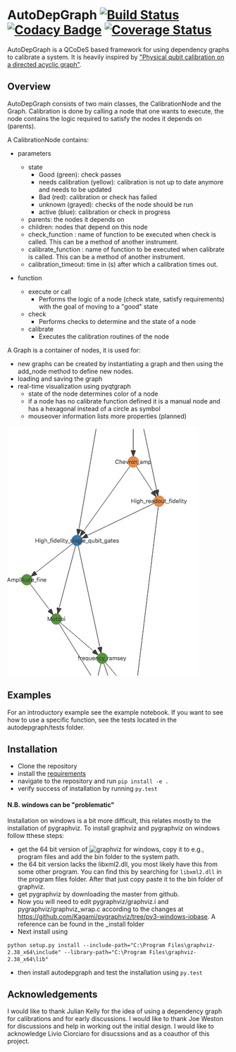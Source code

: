 # AutoDepGraph [![Build Status](https://travis-ci.org/AdriaanRol/AutoDepGraph.svg?branch=master)](https://travis-ci.org/AdriaanRol/AutoDepGraph) [![Codacy Badge](https://api.codacy.com/project/badge/Grade/ae46c58617ff45df9ac98446b3dc34ac)](https://www.codacy.com/app/adriaan-rol/AutoDepGraph?utm_source=github.com&amp;utm_medium=referral&amp;utm_content=AdriaanRol/AutoDepGraph&amp;utm_campaign=Badge_Grade) [![Coverage Status](https://coveralls.io/repos/github/AdriaanRol/AutoDepGraph/badge.svg?branch=test_coveralls)](https://coveralls.io/github/AdriaanRol/AutoDepGraph?branch=test_coveralls)

AutoDepGraph is a QCoDeS based framework for using dependency graphs to calibrate a system. It is heavily inspired by ["Physical qubit calibration on a directed acyclic graph"](https://arxiv.org/abs/1803.03226). 

## Overview
AutoDepGraph consists of two main classes, the CalibrationNode and the Graph.
Calibration is done by calling a node that one wants to execute, the node contains the logic required to satisfy the nodes it depends on (parents).

A CalibrationNode contains:

- parameters
    - state
        + Good (green): check passes
        + needs calibration (yellow): calibration is not up to date anymore and needs to be updated
        + Bad (red): calibration or check has failed
        + unknown (grayed): checks of the node should be run
        + active (blue): calibration or check in progress
    - parents: the nodes it depends on 
    - children: nodes that depend on this node
    - check_function : name of function to be executed when check is called. This can be a method of another instrument.
    - calibrate_function : name of function to be executed when calibrate is called. This can be a method of another instrument.
    - calibration_timeout: time in (s) after which a calibration times out. 

- function
    - execute or call
        + Performs the logic of a node (check state, satisfy requirements) with the goal of moving to a "good" state
    - check
        + Performs checks to determine and the state of a node
    - calibrate
        + Executes the calibration routines of the node

A Graph is a container of nodes, it is used for: 
- new graphs can be created by instantiating a graph and then using the add_node method to define new nodes. 
- loading and saving the graph
- real-time visualization using pyqtgraph
    - state of the node determines color of a node
    - if a node has no calibrate function defined it is a manual node and has a hexagonal instead of a circle as symbol
    - mouseover information lists more properties (planned)

![Example calibration graph](docs/example_graph.png)

## Examples 
For an introductory example see the example notebook. If you want to see how to use a specific function, see the tests located in the autodepgraph/tests folder.

## Installation
- Clone the repository
- install the [requirements](requirements.txt)
- navigate to the repository and run `pip install -e .`
- verify success of installation by running `py.test`

#### N.B. windows can be "problematic" 
Installation on windows is a bit more difficult, this relates mostly to the installation of pygraphviz. To install graphviz and pygraphviz on windows follow tthese steps: 

- get the 64 bit version of ![graphviz for windows](https://github.com/mahkoCosmo/GraphViz_x64/), copy it to e.g., program files and add the bin folder to the system path.
- the 64 bit version lacks the libxml2.dll, you most likely have this from some other program. You can find this by searching for `libxml2.dll` in the program files folder. After that just copy paste it to the bin folder of graphviz.
- get pygraphviz by downloading the master from github.
- Now you will need to edit pygraphviz/graphviz.i and pygraphviz/graphviz_wrap.c according to the changes at https://github.com/Kagami/pygraphviz/tree/py3-windows-iobase. A reference can be found in the _install folder
- Next install using
```
python setup.py install --include-path="C:\Program Files\graphviz-2.38_x64\include" --library-path="C:\Program Files\graphviz-2.38_x64\lib"
```

- then install autodepgraph and test the installation using `py.test`

## Acknowledgements
I would like to thank Julian Kelly for the idea of using a dependency graph for calibrations and for early discussions. I would like to thank Joe Weston for discussions and help in working out the initial design. I would like to acknowledge Livio Ciorciaro for disucssions and as a coauthor of this project. 
